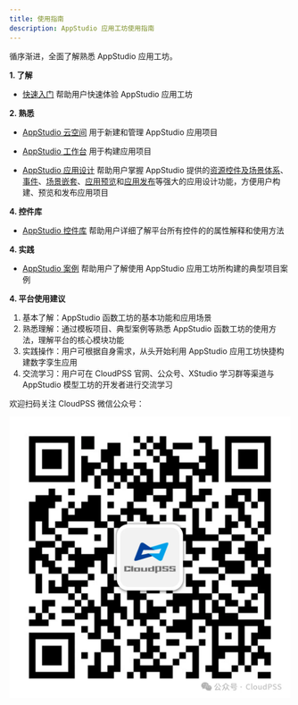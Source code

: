 ```yaml
---
title: 使用指南
description: AppStudio 应用工坊使用指南
---
```


循序渐进，全面了解熟悉 AppStudio 应用工坊。

**1. 了解**

* [快速入门](../20-quick-start/index.md) 帮助用户快速体验 AppStudio 应用工坊

**2. 熟悉**

* [AppStudio 云空间](../30-cloud-space/index.md) 用于新建和管理 AppStudio 应用项目

* [AppStudio 工作台](../40-workbench/index.md) 用于构建应用项目

* [AppStudio 应用设计](../50-app-design/index.md) 帮助用户掌握 AppStudio 提供的[资源控件及场景体系](../50-app-design/index.md)、[事件](../50-app-design/20-events/index.md)、[场景嵌套](../50-app-design/30-layered-scenes/index.md)、[应用预览](../50-app-design/40-app-preview/index.md)和[应用发布](../50-app-design/50-app-release/index.md)等强大的应用设计功能，方便用户构建、预览和发布应用项目

**4. 控件库**

* [AppStudio 控件库](../60-widget-library/index.md) 帮助用户详细了解平台所有控件的的属性解释和使用方法

**4. 实践**

* [AppStudio 案例](../70-case-study/index.md) 帮助用户了解使用 AppStudio 应用工坊所构建的典型项目案例


**4. 平台使用建议**

 1.	基本了解：AppStudio 函数工坊的基本功能和应用场景
 2.	熟悉理解：通过模板项目、典型案例等熟悉 AppStudio 函数工坊的使用方法，理解平台的核心模块功能
 3.	实践操作：用户可根据自身需求，从头开始利用 AppStudio 应用工坊快捷构建数字孪生应用
 4.	交流学习：用户可在 CloudPSS 官网、公众号、XStudio 学习群等渠道与 AppStudio 模型工坊的开发者进行交流学习

欢迎扫码关注 CloudPSS 微信公众号：

![CloudPSS =x300](./logo.png )